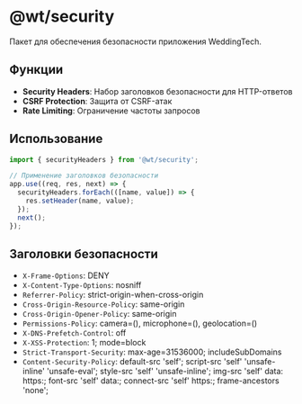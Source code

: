 # @wt/security

Пакет для обеспечения безопасности приложения WeddingTech.

## Функции

- **Security Headers**: Набор заголовков безопасности для HTTP-ответов
- **CSRF Protection**: Защита от CSRF-атак
- **Rate Limiting**: Ограничение частоты запросов

## Использование

```typescript
import { securityHeaders } from '@wt/security';

// Применение заголовков безопасности
app.use((req, res, next) => {
  securityHeaders.forEach(([name, value]) => {
    res.setHeader(name, value);
  });
  next();
});
```

## Заголовки безопасности

- `X-Frame-Options`: DENY
- `X-Content-Type-Options`: nosniff
- `Referrer-Policy`: strict-origin-when-cross-origin
- `Cross-Origin-Resource-Policy`: same-origin
- `Cross-Origin-Opener-Policy`: same-origin
- `Permissions-Policy`: camera=(), microphone=(), geolocation=()
- `X-DNS-Prefetch-Control`: off
- `X-XSS-Protection`: 1; mode=block
- `Strict-Transport-Security`: max-age=31536000; includeSubDomains
- `Content-Security-Policy`: default-src 'self'; script-src 'self' 'unsafe-inline' 'unsafe-eval'; style-src 'self' 'unsafe-inline'; img-src 'self' data: https:; font-src 'self' data:; connect-src 'self' https:; frame-ancestors 'none';

